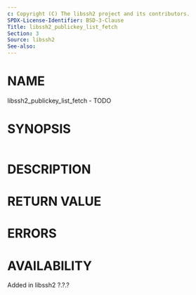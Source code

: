 ```yaml
---
c: Copyright (C) The libssh2 project and its contributors.
SPDX-License-Identifier: BSD-3-Clause
Title: libssh2_publickey_list_fetch
Section: 3
Source: libssh2
See-also:
---
```


# NAME

libssh2_publickey_list_fetch - TODO

# SYNOPSIS

~~~c
~~~

# DESCRIPTION


# RETURN VALUE


# ERRORS


# AVAILABILITY

Added in libssh2 ?.?.?
